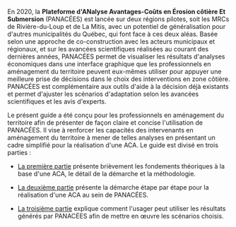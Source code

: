 En 2020, la **Plateforme d'ANalyse Avantages-Coûts en Érosion côtière Et Submersion** (PANACÉES) est lancée sur deux régions pilotes, soit les MRCs de Rivière-du-Loup et de La Mitis, avec un potentiel de généralisation pour d'autres municipalités du Québec, qui font face à ces deux aléas. Basée selon une approche de co-construction avec les acteurs municipaux et régionaux, et sur les avancées scientifiques réalisées au courant des dernières années, PANACÉES permet de visualiser les résultats d'analyses économiques dans une interface graphique que les professionnels en aménagement du territoire peuvent eux-mêmes utiliser pour appuyer une meilleure prise de décisions dans le choix des interventions en zone côtière. PANACÉES est complémentaire aux outils d'aide à la décision déjà existants et permet d'ajuster les scénarios d'adaptation selon les avancées scientifiques et les avis d'experts.

Le présent guide a été conçu pour les professionnels en aménagement du territoire afin de présenter de façon claire et concise l'utilisation de PANACÉES. Il vise à renforcer les capacités des intervenants en aménagement du territoire à mener de telles analyses en présentant un cadre simplifié pour la réalisation d'une ACA. Le guide est divisé en trois parties :

 - [La première partie](PANACEES_Guide.de.l.usager_2020-12-10.pdf#page=6) présente brièvement les fondements théoriques à la base d'une ACA, le détail de la démarche et la méthodologie.

 - [La deuxième partie](PANACEES_Guide.de.l.usager_2020-12-10.pdf#page=10) présente la démarche étape par étape pour la réalisation d'une ACA au sein de PANACÉES.

 - [La troisième partie](PANACEES_Guide.de.l.usager_2020-12-10.pdf#page=18) explique comment l'usager peut utiliser les résultats générés par PANACÉES afin de mettre en œuvre les scénarios choisis.